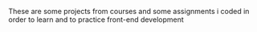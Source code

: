 These are some projects from courses and some assignments i coded in order to learn and to practice front-end development
